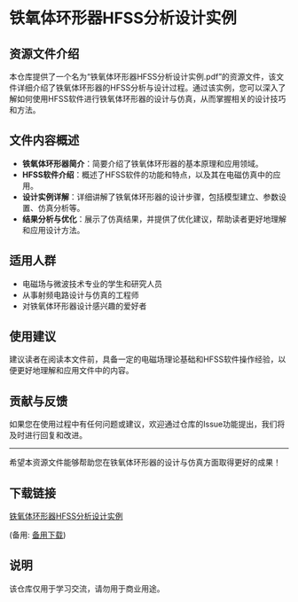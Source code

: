 # 铁氧体环形器HFSS分析设计实例

## 资源文件介绍

本仓库提供了一个名为“铁氧体环形器HFSS分析设计实例.pdf”的资源文件，该文件详细介绍了铁氧体环形器的HFSS分析与设计过程。通过该实例，您可以深入了解如何使用HFSS软件进行铁氧体环形器的设计与仿真，从而掌握相关的设计技巧和方法。

## 文件内容概述

- **铁氧体环形器简介**：简要介绍了铁氧体环形器的基本原理和应用领域。
- **HFSS软件介绍**：概述了HFSS软件的功能和特点，以及其在电磁仿真中的应用。
- **设计实例详解**：详细讲解了铁氧体环形器的设计步骤，包括模型建立、参数设置、仿真分析等。
- **结果分析与优化**：展示了仿真结果，并提供了优化建议，帮助读者更好地理解和应用设计方法。

## 适用人群

- 电磁场与微波技术专业的学生和研究人员
- 从事射频电路设计与仿真的工程师
- 对铁氧体环形器设计感兴趣的爱好者

## 使用建议

建议读者在阅读本文件前，具备一定的电磁场理论基础和HFSS软件操作经验，以便更好地理解和应用文件中的内容。

## 贡献与反馈

如果您在使用过程中有任何问题或建议，欢迎通过仓库的Issue功能提出，我们将及时进行回复和改进。

---

希望本资源文件能够帮助您在铁氧体环形器的设计与仿真方面取得更好的成果！

## 下载链接
[铁氧体环形器HFSS分析设计实例](https://pan.quark.cn/s/08cca5c43f79) 

(备用: [备用下载](https://pan.baidu.com/s/1kNt2jVI0vEPeCbyaAaGtcA?pwd=1234))

## 说明

该仓库仅用于学习交流，请勿用于商业用途。
